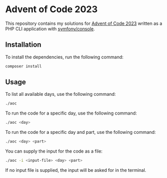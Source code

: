 Advent of Code 2023
===================
This repository contains my solutions for [Advent of Code 2023](https://adventofcode.com/2023) written as a PHP CLI application with [symfony/console](https://symfony.com/doc/current/console.html).

## Installation
To install the dependencies, run the following command:
```bash
composer install
```

## Usage
To list all available days, use the following command:
```bash
./aoc
```

To run the code for a specific day, use the following command:
```bash
./aoc <day>
```

To run the code for a specific day and part, use the following command:
```bash
./aoc <day> <part>
```

You can supply the input for the code as a file:
```bash
./aoc -i <input-file> <day> <part>
```
If no input file is supplied, the input will be asked for in the terminal.